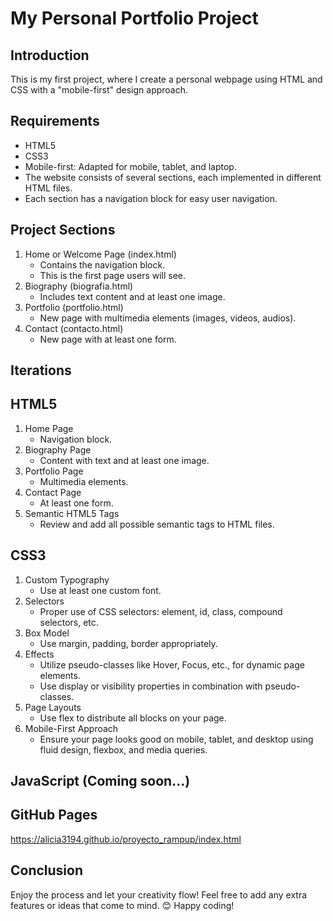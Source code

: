 # My Personal Portfolio Project

## Introduction

This is my first project, where I create a personal webpage using HTML and CSS with a "mobile-first" design approach.

## Requirements
- HTML5
- CSS3
- Mobile-first: Adapted for mobile, tablet, and laptop.
- The website consists of several sections, each implemented in different HTML files.
- Each section has a navigation block for easy user navigation.

## Project Sections
1. Home or Welcome Page (index.html)
   - Contains the navigation block.
   - This is the first page users will see.
2. Biography (biografia.html)
   - Includes text content and at least one image.
3. Portfolio (portfolio.html)
   - New page with multimedia elements (images, videos, audios).
4. Contact (contacto.html)
   - New page with at least one form.

## Iterations
## HTML5

1. Home Page
   - Navigation block.
2. Biography Page
   - Content with text and at least one image.
3. Portfolio Page
   - Multimedia elements.
4. Contact Page
   - At least one form.
5. Semantic HTML5 Tags
   - Review and add all possible semantic tags to HTML files.

## CSS3
1. Custom Typography
   - Use at least one custom font.
2. Selectors
   - Proper use of CSS selectors: element, id, class, compound selectors, etc.
3. Box Model
   - Use margin, padding, border appropriately.
4. Effects
   - Utilize pseudo-classes like Hover, Focus, etc., for dynamic page elements.
   - Use display or visibility properties in combination with pseudo-classes.
5. Page Layouts
   - Use flex to distribute all blocks on your page.
6. Mobile-First Approach
   - Ensure your page looks good on mobile, tablet, and desktop using fluid design, flexbox, and media queries.
     
## JavaScript (Coming soon...)

## GitHub Pages 
https://alicia3194.github.io/proyecto_rampup/index.html

## Conclusion
Enjoy the process and let your creativity flow! Feel free to add any extra features or ideas that come to mind. 😊 Happy coding!
